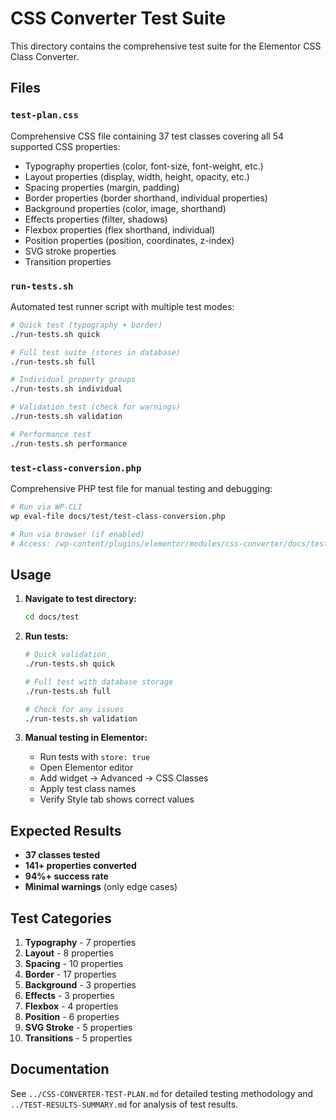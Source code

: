 # CSS Converter Test Suite

This directory contains the comprehensive test suite for the Elementor CSS Class Converter.

## Files

### `test-plan.css`
Comprehensive CSS file containing 37 test classes covering all 54 supported CSS properties:
- Typography properties (color, font-size, font-weight, etc.)
- Layout properties (display, width, height, opacity, etc.)
- Spacing properties (margin, padding)
- Border properties (border shorthand, individual properties)
- Background properties (color, image, shorthand)
- Effects properties (filter, shadows)
- Flexbox properties (flex shorthand, individual)
- Position properties (position, coordinates, z-index)
- SVG stroke properties
- Transition properties

### `run-tests.sh`
Automated test runner script with multiple test modes:

```bash
# Quick test (typography + border)
./run-tests.sh quick

# Full test suite (stores in database)
./run-tests.sh full

# Individual property groups
./run-tests.sh individual

# Validation test (check for warnings)
./run-tests.sh validation

# Performance test
./run-tests.sh performance
```

### `test-class-conversion.php`
Comprehensive PHP test file for manual testing and debugging:

```bash
# Run via WP-CLI
wp eval-file docs/test/test-class-conversion.php

# Run via browser (if enabled)
# Access: /wp-content/plugins/elementor/modules/css-converter/docs/test/test-class-conversion.php?run_tests=1
```

## Usage

1. **Navigate to test directory:**
   ```bash
   cd docs/test
   ```

2. **Run tests:**
   ```bash
   # Quick validation
   ./run-tests.sh quick
   
   # Full test with database storage
   ./run-tests.sh full
   
   # Check for any issues
   ./run-tests.sh validation
   ```

3. **Manual testing in Elementor:**
   - Run tests with `store: true`
   - Open Elementor editor
   - Add widget → Advanced → CSS Classes
   - Apply test class names
   - Verify Style tab shows correct values

## Expected Results

- **37 classes tested**
- **141+ properties converted**
- **94%+ success rate**
- **Minimal warnings** (only edge cases)

## Test Categories

1. **Typography** - 7 properties
2. **Layout** - 8 properties  
3. **Spacing** - 10 properties
4. **Border** - 17 properties
5. **Background** - 3 properties
6. **Effects** - 3 properties
7. **Flexbox** - 4 properties
8. **Position** - 6 properties
9. **SVG Stroke** - 5 properties
10. **Transitions** - 5 properties

## Documentation

See `../CSS-CONVERTER-TEST-PLAN.md` for detailed testing methodology and `../TEST-RESULTS-SUMMARY.md` for analysis of test results.
